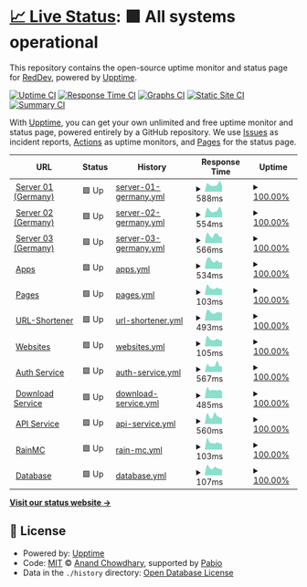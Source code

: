 # [📈 Live Status](https://Re2Dev.github.io/Uptime-Monitor): <!--live status--> **🟩 All systems operational**

This repository contains the open-source uptime monitor and status page for [RedDev](https://about.re2dev.de/github), powered by [Upptime](https://github.com/upptime/upptime).

[![Uptime CI](https://github.com/Re2Dev/Uptime-Monitor/workflows/Uptime%20CI/badge.svg)](https://github.com/Re2Dev/Uptime-Monitor/actions?query=workflow%3A%22Uptime+CI%22)
[![Response Time CI](https://github.com/Re2Dev/Uptime-Monitor/workflows/Response%20Time%20CI/badge.svg)](https://github.com/Re2Dev/Uptime-Monitor/actions?query=workflow%3A%22Response+Time+CI%22)
[![Graphs CI](https://github.com/Re2Dev/Uptime-Monitor/workflows/Graphs%20CI/badge.svg)](https://github.com/Re2Dev/Uptime-Monitor/actions?query=workflow%3A%22Graphs+CI%22)
[![Static Site CI](https://github.com/Re2Dev/Uptime-Monitor/workflows/Static%20Site%20CI/badge.svg)](https://github.com/Re2Dev/Uptime-Monitor/actions?query=workflow%3A%22Static+Site+CI%22)
[![Summary CI](https://github.com/Re2Dev/Uptime-Monitor/workflows/Summary%20CI/badge.svg)](https://github.com/Re2Dev/Uptime-Monitor/actions?query=workflow%3A%22Summary+CI%22)

With [Upptime](https://upptime.js.org), you can get your own unlimited and free uptime monitor and status page, powered entirely by a GitHub repository. We use [Issues](https://github.com/Re2Dev/Uptime-Monitor/issues) as incident reports, [Actions](https://github.com/Re2Dev/Uptime-Monitor/actions) as uptime monitors, and [Pages](https://Re2Dev.github.io/Uptime-Monitor) for the status page.

<!--start: status pages-->
<!-- This summary is generated by Upptime (https://github.com/upptime/upptime) -->
<!-- Do not edit this manually, your changes will be overwritten -->
<!-- prettier-ignore -->
| URL | Status | History | Response Time | Uptime |
| --- | ------ | ------- | ------------- | ------ |
| <img alt="" src="https://icons.duckduckgo.com/ip3/de-01.host.re2volve.de.ico" height="13"> [Server 01 (Germany)](https://DE-01.host.re2volve.de/status) | 🟩 Up | [server-01-germany.yml](https://github.com/Re2Dev/Uptime-Monitor/commits/HEAD/history/server-01-germany.yml) | <details><summary><img alt="Response time graph" src="./graphs/server-01-germany/response-time-week.png" height="20"> 588ms</summary><br><a href="https://Re2Dev.github.io/Uptime-Monitor/history/server-01-germany"><img alt="Response time 680" src="https://img.shields.io/endpoint?url=https%3A%2F%2Fraw.githubusercontent.com%2FRe2Dev%2FUptime-Monitor%2FHEAD%2Fapi%2Fserver-01-germany%2Fresponse-time.json"></a><br><a href="https://Re2Dev.github.io/Uptime-Monitor/history/server-01-germany"><img alt="24-hour response time 570" src="https://img.shields.io/endpoint?url=https%3A%2F%2Fraw.githubusercontent.com%2FRe2Dev%2FUptime-Monitor%2FHEAD%2Fapi%2Fserver-01-germany%2Fresponse-time-day.json"></a><br><a href="https://Re2Dev.github.io/Uptime-Monitor/history/server-01-germany"><img alt="7-day response time 588" src="https://img.shields.io/endpoint?url=https%3A%2F%2Fraw.githubusercontent.com%2FRe2Dev%2FUptime-Monitor%2FHEAD%2Fapi%2Fserver-01-germany%2Fresponse-time-week.json"></a><br><a href="https://Re2Dev.github.io/Uptime-Monitor/history/server-01-germany"><img alt="30-day response time 622" src="https://img.shields.io/endpoint?url=https%3A%2F%2Fraw.githubusercontent.com%2FRe2Dev%2FUptime-Monitor%2FHEAD%2Fapi%2Fserver-01-germany%2Fresponse-time-month.json"></a><br><a href="https://Re2Dev.github.io/Uptime-Monitor/history/server-01-germany"><img alt="1-year response time 680" src="https://img.shields.io/endpoint?url=https%3A%2F%2Fraw.githubusercontent.com%2FRe2Dev%2FUptime-Monitor%2FHEAD%2Fapi%2Fserver-01-germany%2Fresponse-time-year.json"></a></details> | <details><summary><a href="https://Re2Dev.github.io/Uptime-Monitor/history/server-01-germany">100.00%</a></summary><a href="https://Re2Dev.github.io/Uptime-Monitor/history/server-01-germany"><img alt="All-time uptime 99.48%" src="https://img.shields.io/endpoint?url=https%3A%2F%2Fraw.githubusercontent.com%2FRe2Dev%2FUptime-Monitor%2FHEAD%2Fapi%2Fserver-01-germany%2Fuptime.json"></a><br><a href="https://Re2Dev.github.io/Uptime-Monitor/history/server-01-germany"><img alt="24-hour uptime 100.00%" src="https://img.shields.io/endpoint?url=https%3A%2F%2Fraw.githubusercontent.com%2FRe2Dev%2FUptime-Monitor%2FHEAD%2Fapi%2Fserver-01-germany%2Fuptime-day.json"></a><br><a href="https://Re2Dev.github.io/Uptime-Monitor/history/server-01-germany"><img alt="7-day uptime 100.00%" src="https://img.shields.io/endpoint?url=https%3A%2F%2Fraw.githubusercontent.com%2FRe2Dev%2FUptime-Monitor%2FHEAD%2Fapi%2Fserver-01-germany%2Fuptime-week.json"></a><br><a href="https://Re2Dev.github.io/Uptime-Monitor/history/server-01-germany"><img alt="30-day uptime 100.00%" src="https://img.shields.io/endpoint?url=https%3A%2F%2Fraw.githubusercontent.com%2FRe2Dev%2FUptime-Monitor%2FHEAD%2Fapi%2Fserver-01-germany%2Fuptime-month.json"></a><br><a href="https://Re2Dev.github.io/Uptime-Monitor/history/server-01-germany"><img alt="1-year uptime 99.48%" src="https://img.shields.io/endpoint?url=https%3A%2F%2Fraw.githubusercontent.com%2FRe2Dev%2FUptime-Monitor%2FHEAD%2Fapi%2Fserver-01-germany%2Fuptime-year.json"></a></details>
| <img alt="" src="https://icons.duckduckgo.com/ip3/de-02.host.re2volve.de.ico" height="13"> [Server 02 (Germany)](https://DE-02.host.re2volve.de/status) | 🟩 Up | [server-02-germany.yml](https://github.com/Re2Dev/Uptime-Monitor/commits/HEAD/history/server-02-germany.yml) | <details><summary><img alt="Response time graph" src="./graphs/server-02-germany/response-time-week.png" height="20"> 554ms</summary><br><a href="https://Re2Dev.github.io/Uptime-Monitor/history/server-02-germany"><img alt="Response time 655" src="https://img.shields.io/endpoint?url=https%3A%2F%2Fraw.githubusercontent.com%2FRe2Dev%2FUptime-Monitor%2FHEAD%2Fapi%2Fserver-02-germany%2Fresponse-time.json"></a><br><a href="https://Re2Dev.github.io/Uptime-Monitor/history/server-02-germany"><img alt="24-hour response time 469" src="https://img.shields.io/endpoint?url=https%3A%2F%2Fraw.githubusercontent.com%2FRe2Dev%2FUptime-Monitor%2FHEAD%2Fapi%2Fserver-02-germany%2Fresponse-time-day.json"></a><br><a href="https://Re2Dev.github.io/Uptime-Monitor/history/server-02-germany"><img alt="7-day response time 554" src="https://img.shields.io/endpoint?url=https%3A%2F%2Fraw.githubusercontent.com%2FRe2Dev%2FUptime-Monitor%2FHEAD%2Fapi%2Fserver-02-germany%2Fresponse-time-week.json"></a><br><a href="https://Re2Dev.github.io/Uptime-Monitor/history/server-02-germany"><img alt="30-day response time 618" src="https://img.shields.io/endpoint?url=https%3A%2F%2Fraw.githubusercontent.com%2FRe2Dev%2FUptime-Monitor%2FHEAD%2Fapi%2Fserver-02-germany%2Fresponse-time-month.json"></a><br><a href="https://Re2Dev.github.io/Uptime-Monitor/history/server-02-germany"><img alt="1-year response time 655" src="https://img.shields.io/endpoint?url=https%3A%2F%2Fraw.githubusercontent.com%2FRe2Dev%2FUptime-Monitor%2FHEAD%2Fapi%2Fserver-02-germany%2Fresponse-time-year.json"></a></details> | <details><summary><a href="https://Re2Dev.github.io/Uptime-Monitor/history/server-02-germany">100.00%</a></summary><a href="https://Re2Dev.github.io/Uptime-Monitor/history/server-02-germany"><img alt="All-time uptime 99.48%" src="https://img.shields.io/endpoint?url=https%3A%2F%2Fraw.githubusercontent.com%2FRe2Dev%2FUptime-Monitor%2FHEAD%2Fapi%2Fserver-02-germany%2Fuptime.json"></a><br><a href="https://Re2Dev.github.io/Uptime-Monitor/history/server-02-germany"><img alt="24-hour uptime 100.00%" src="https://img.shields.io/endpoint?url=https%3A%2F%2Fraw.githubusercontent.com%2FRe2Dev%2FUptime-Monitor%2FHEAD%2Fapi%2Fserver-02-germany%2Fuptime-day.json"></a><br><a href="https://Re2Dev.github.io/Uptime-Monitor/history/server-02-germany"><img alt="7-day uptime 100.00%" src="https://img.shields.io/endpoint?url=https%3A%2F%2Fraw.githubusercontent.com%2FRe2Dev%2FUptime-Monitor%2FHEAD%2Fapi%2Fserver-02-germany%2Fuptime-week.json"></a><br><a href="https://Re2Dev.github.io/Uptime-Monitor/history/server-02-germany"><img alt="30-day uptime 100.00%" src="https://img.shields.io/endpoint?url=https%3A%2F%2Fraw.githubusercontent.com%2FRe2Dev%2FUptime-Monitor%2FHEAD%2Fapi%2Fserver-02-germany%2Fuptime-month.json"></a><br><a href="https://Re2Dev.github.io/Uptime-Monitor/history/server-02-germany"><img alt="1-year uptime 99.48%" src="https://img.shields.io/endpoint?url=https%3A%2F%2Fraw.githubusercontent.com%2FRe2Dev%2FUptime-Monitor%2FHEAD%2Fapi%2Fserver-02-germany%2Fuptime-year.json"></a></details>
| <img alt="" src="https://icons.duckduckgo.com/ip3/de-03.host.re2volve.de.ico" height="13"> [Server 03 (Germany)](https://DE-03.host.re2volve.de/status) | 🟩 Up | [server-03-germany.yml](https://github.com/Re2Dev/Uptime-Monitor/commits/HEAD/history/server-03-germany.yml) | <details><summary><img alt="Response time graph" src="./graphs/server-03-germany/response-time-week.png" height="20"> 566ms</summary><br><a href="https://Re2Dev.github.io/Uptime-Monitor/history/server-03-germany"><img alt="Response time 645" src="https://img.shields.io/endpoint?url=https%3A%2F%2Fraw.githubusercontent.com%2FRe2Dev%2FUptime-Monitor%2FHEAD%2Fapi%2Fserver-03-germany%2Fresponse-time.json"></a><br><a href="https://Re2Dev.github.io/Uptime-Monitor/history/server-03-germany"><img alt="24-hour response time 584" src="https://img.shields.io/endpoint?url=https%3A%2F%2Fraw.githubusercontent.com%2FRe2Dev%2FUptime-Monitor%2FHEAD%2Fapi%2Fserver-03-germany%2Fresponse-time-day.json"></a><br><a href="https://Re2Dev.github.io/Uptime-Monitor/history/server-03-germany"><img alt="7-day response time 566" src="https://img.shields.io/endpoint?url=https%3A%2F%2Fraw.githubusercontent.com%2FRe2Dev%2FUptime-Monitor%2FHEAD%2Fapi%2Fserver-03-germany%2Fresponse-time-week.json"></a><br><a href="https://Re2Dev.github.io/Uptime-Monitor/history/server-03-germany"><img alt="30-day response time 615" src="https://img.shields.io/endpoint?url=https%3A%2F%2Fraw.githubusercontent.com%2FRe2Dev%2FUptime-Monitor%2FHEAD%2Fapi%2Fserver-03-germany%2Fresponse-time-month.json"></a><br><a href="https://Re2Dev.github.io/Uptime-Monitor/history/server-03-germany"><img alt="1-year response time 645" src="https://img.shields.io/endpoint?url=https%3A%2F%2Fraw.githubusercontent.com%2FRe2Dev%2FUptime-Monitor%2FHEAD%2Fapi%2Fserver-03-germany%2Fresponse-time-year.json"></a></details> | <details><summary><a href="https://Re2Dev.github.io/Uptime-Monitor/history/server-03-germany">100.00%</a></summary><a href="https://Re2Dev.github.io/Uptime-Monitor/history/server-03-germany"><img alt="All-time uptime 99.48%" src="https://img.shields.io/endpoint?url=https%3A%2F%2Fraw.githubusercontent.com%2FRe2Dev%2FUptime-Monitor%2FHEAD%2Fapi%2Fserver-03-germany%2Fuptime.json"></a><br><a href="https://Re2Dev.github.io/Uptime-Monitor/history/server-03-germany"><img alt="24-hour uptime 100.00%" src="https://img.shields.io/endpoint?url=https%3A%2F%2Fraw.githubusercontent.com%2FRe2Dev%2FUptime-Monitor%2FHEAD%2Fapi%2Fserver-03-germany%2Fuptime-day.json"></a><br><a href="https://Re2Dev.github.io/Uptime-Monitor/history/server-03-germany"><img alt="7-day uptime 100.00%" src="https://img.shields.io/endpoint?url=https%3A%2F%2Fraw.githubusercontent.com%2FRe2Dev%2FUptime-Monitor%2FHEAD%2Fapi%2Fserver-03-germany%2Fuptime-week.json"></a><br><a href="https://Re2Dev.github.io/Uptime-Monitor/history/server-03-germany"><img alt="30-day uptime 100.00%" src="https://img.shields.io/endpoint?url=https%3A%2F%2Fraw.githubusercontent.com%2FRe2Dev%2FUptime-Monitor%2FHEAD%2Fapi%2Fserver-03-germany%2Fuptime-month.json"></a><br><a href="https://Re2Dev.github.io/Uptime-Monitor/history/server-03-germany"><img alt="1-year uptime 99.48%" src="https://img.shields.io/endpoint?url=https%3A%2F%2Fraw.githubusercontent.com%2FRe2Dev%2FUptime-Monitor%2FHEAD%2Fapi%2Fserver-03-germany%2Fuptime-year.json"></a></details>
| <img alt="" src="https://icons.duckduckgo.com/ip3/status.re2volve.de.ico" height="13"> [Apps](https://status.re2volve.de/api/apps) | 🟩 Up | [apps.yml](https://github.com/Re2Dev/Uptime-Monitor/commits/HEAD/history/apps.yml) | <details><summary><img alt="Response time graph" src="./graphs/apps/response-time-week.png" height="20"> 534ms</summary><br><a href="https://Re2Dev.github.io/Uptime-Monitor/history/apps"><img alt="Response time 651" src="https://img.shields.io/endpoint?url=https%3A%2F%2Fraw.githubusercontent.com%2FRe2Dev%2FUptime-Monitor%2FHEAD%2Fapi%2Fapps%2Fresponse-time.json"></a><br><a href="https://Re2Dev.github.io/Uptime-Monitor/history/apps"><img alt="24-hour response time 566" src="https://img.shields.io/endpoint?url=https%3A%2F%2Fraw.githubusercontent.com%2FRe2Dev%2FUptime-Monitor%2FHEAD%2Fapi%2Fapps%2Fresponse-time-day.json"></a><br><a href="https://Re2Dev.github.io/Uptime-Monitor/history/apps"><img alt="7-day response time 534" src="https://img.shields.io/endpoint?url=https%3A%2F%2Fraw.githubusercontent.com%2FRe2Dev%2FUptime-Monitor%2FHEAD%2Fapi%2Fapps%2Fresponse-time-week.json"></a><br><a href="https://Re2Dev.github.io/Uptime-Monitor/history/apps"><img alt="30-day response time 610" src="https://img.shields.io/endpoint?url=https%3A%2F%2Fraw.githubusercontent.com%2FRe2Dev%2FUptime-Monitor%2FHEAD%2Fapi%2Fapps%2Fresponse-time-month.json"></a><br><a href="https://Re2Dev.github.io/Uptime-Monitor/history/apps"><img alt="1-year response time 651" src="https://img.shields.io/endpoint?url=https%3A%2F%2Fraw.githubusercontent.com%2FRe2Dev%2FUptime-Monitor%2FHEAD%2Fapi%2Fapps%2Fresponse-time-year.json"></a></details> | <details><summary><a href="https://Re2Dev.github.io/Uptime-Monitor/history/apps">100.00%</a></summary><a href="https://Re2Dev.github.io/Uptime-Monitor/history/apps"><img alt="All-time uptime 99.48%" src="https://img.shields.io/endpoint?url=https%3A%2F%2Fraw.githubusercontent.com%2FRe2Dev%2FUptime-Monitor%2FHEAD%2Fapi%2Fapps%2Fuptime.json"></a><br><a href="https://Re2Dev.github.io/Uptime-Monitor/history/apps"><img alt="24-hour uptime 100.00%" src="https://img.shields.io/endpoint?url=https%3A%2F%2Fraw.githubusercontent.com%2FRe2Dev%2FUptime-Monitor%2FHEAD%2Fapi%2Fapps%2Fuptime-day.json"></a><br><a href="https://Re2Dev.github.io/Uptime-Monitor/history/apps"><img alt="7-day uptime 100.00%" src="https://img.shields.io/endpoint?url=https%3A%2F%2Fraw.githubusercontent.com%2FRe2Dev%2FUptime-Monitor%2FHEAD%2Fapi%2Fapps%2Fuptime-week.json"></a><br><a href="https://Re2Dev.github.io/Uptime-Monitor/history/apps"><img alt="30-day uptime 100.00%" src="https://img.shields.io/endpoint?url=https%3A%2F%2Fraw.githubusercontent.com%2FRe2Dev%2FUptime-Monitor%2FHEAD%2Fapi%2Fapps%2Fuptime-month.json"></a><br><a href="https://Re2Dev.github.io/Uptime-Monitor/history/apps"><img alt="1-year uptime 99.48%" src="https://img.shields.io/endpoint?url=https%3A%2F%2Fraw.githubusercontent.com%2FRe2Dev%2FUptime-Monitor%2FHEAD%2Fapi%2Fapps%2Fuptime-year.json"></a></details>
| <img alt="" src="https://icons.duckduckgo.com/ip3/status.re2volve.de.ico" height="13"> [Pages](https://status.re2volve.de/api/pages) | 🟩 Up | [pages.yml](https://github.com/Re2Dev/Uptime-Monitor/commits/HEAD/history/pages.yml) | <details><summary><img alt="Response time graph" src="./graphs/pages/response-time-week.png" height="20"> 103ms</summary><br><a href="https://Re2Dev.github.io/Uptime-Monitor/history/pages"><img alt="Response time 124" src="https://img.shields.io/endpoint?url=https%3A%2F%2Fraw.githubusercontent.com%2FRe2Dev%2FUptime-Monitor%2FHEAD%2Fapi%2Fpages%2Fresponse-time.json"></a><br><a href="https://Re2Dev.github.io/Uptime-Monitor/history/pages"><img alt="24-hour response time 116" src="https://img.shields.io/endpoint?url=https%3A%2F%2Fraw.githubusercontent.com%2FRe2Dev%2FUptime-Monitor%2FHEAD%2Fapi%2Fpages%2Fresponse-time-day.json"></a><br><a href="https://Re2Dev.github.io/Uptime-Monitor/history/pages"><img alt="7-day response time 103" src="https://img.shields.io/endpoint?url=https%3A%2F%2Fraw.githubusercontent.com%2FRe2Dev%2FUptime-Monitor%2FHEAD%2Fapi%2Fpages%2Fresponse-time-week.json"></a><br><a href="https://Re2Dev.github.io/Uptime-Monitor/history/pages"><img alt="30-day response time 117" src="https://img.shields.io/endpoint?url=https%3A%2F%2Fraw.githubusercontent.com%2FRe2Dev%2FUptime-Monitor%2FHEAD%2Fapi%2Fpages%2Fresponse-time-month.json"></a><br><a href="https://Re2Dev.github.io/Uptime-Monitor/history/pages"><img alt="1-year response time 124" src="https://img.shields.io/endpoint?url=https%3A%2F%2Fraw.githubusercontent.com%2FRe2Dev%2FUptime-Monitor%2FHEAD%2Fapi%2Fpages%2Fresponse-time-year.json"></a></details> | <details><summary><a href="https://Re2Dev.github.io/Uptime-Monitor/history/pages">100.00%</a></summary><a href="https://Re2Dev.github.io/Uptime-Monitor/history/pages"><img alt="All-time uptime 99.48%" src="https://img.shields.io/endpoint?url=https%3A%2F%2Fraw.githubusercontent.com%2FRe2Dev%2FUptime-Monitor%2FHEAD%2Fapi%2Fpages%2Fuptime.json"></a><br><a href="https://Re2Dev.github.io/Uptime-Monitor/history/pages"><img alt="24-hour uptime 100.00%" src="https://img.shields.io/endpoint?url=https%3A%2F%2Fraw.githubusercontent.com%2FRe2Dev%2FUptime-Monitor%2FHEAD%2Fapi%2Fpages%2Fuptime-day.json"></a><br><a href="https://Re2Dev.github.io/Uptime-Monitor/history/pages"><img alt="7-day uptime 100.00%" src="https://img.shields.io/endpoint?url=https%3A%2F%2Fraw.githubusercontent.com%2FRe2Dev%2FUptime-Monitor%2FHEAD%2Fapi%2Fpages%2Fuptime-week.json"></a><br><a href="https://Re2Dev.github.io/Uptime-Monitor/history/pages"><img alt="30-day uptime 100.00%" src="https://img.shields.io/endpoint?url=https%3A%2F%2Fraw.githubusercontent.com%2FRe2Dev%2FUptime-Monitor%2FHEAD%2Fapi%2Fpages%2Fuptime-month.json"></a><br><a href="https://Re2Dev.github.io/Uptime-Monitor/history/pages"><img alt="1-year uptime 99.48%" src="https://img.shields.io/endpoint?url=https%3A%2F%2Fraw.githubusercontent.com%2FRe2Dev%2FUptime-Monitor%2FHEAD%2Fapi%2Fpages%2Fuptime-year.json"></a></details>
| <img alt="" src="https://icons.duckduckgo.com/ip3/link.re2volve.de.ico" height="13"> [URL-Shortener](https://link.re2volve.de/status) | 🟩 Up | [url-shortener.yml](https://github.com/Re2Dev/Uptime-Monitor/commits/HEAD/history/url-shortener.yml) | <details><summary><img alt="Response time graph" src="./graphs/url-shortener/response-time-week.png" height="20"> 493ms</summary><br><a href="https://Re2Dev.github.io/Uptime-Monitor/history/url-shortener"><img alt="Response time 641" src="https://img.shields.io/endpoint?url=https%3A%2F%2Fraw.githubusercontent.com%2FRe2Dev%2FUptime-Monitor%2FHEAD%2Fapi%2Furl-shortener%2Fresponse-time.json"></a><br><a href="https://Re2Dev.github.io/Uptime-Monitor/history/url-shortener"><img alt="24-hour response time 526" src="https://img.shields.io/endpoint?url=https%3A%2F%2Fraw.githubusercontent.com%2FRe2Dev%2FUptime-Monitor%2FHEAD%2Fapi%2Furl-shortener%2Fresponse-time-day.json"></a><br><a href="https://Re2Dev.github.io/Uptime-Monitor/history/url-shortener"><img alt="7-day response time 493" src="https://img.shields.io/endpoint?url=https%3A%2F%2Fraw.githubusercontent.com%2FRe2Dev%2FUptime-Monitor%2FHEAD%2Fapi%2Furl-shortener%2Fresponse-time-week.json"></a><br><a href="https://Re2Dev.github.io/Uptime-Monitor/history/url-shortener"><img alt="30-day response time 575" src="https://img.shields.io/endpoint?url=https%3A%2F%2Fraw.githubusercontent.com%2FRe2Dev%2FUptime-Monitor%2FHEAD%2Fapi%2Furl-shortener%2Fresponse-time-month.json"></a><br><a href="https://Re2Dev.github.io/Uptime-Monitor/history/url-shortener"><img alt="1-year response time 641" src="https://img.shields.io/endpoint?url=https%3A%2F%2Fraw.githubusercontent.com%2FRe2Dev%2FUptime-Monitor%2FHEAD%2Fapi%2Furl-shortener%2Fresponse-time-year.json"></a></details> | <details><summary><a href="https://Re2Dev.github.io/Uptime-Monitor/history/url-shortener">100.00%</a></summary><a href="https://Re2Dev.github.io/Uptime-Monitor/history/url-shortener"><img alt="All-time uptime 99.48%" src="https://img.shields.io/endpoint?url=https%3A%2F%2Fraw.githubusercontent.com%2FRe2Dev%2FUptime-Monitor%2FHEAD%2Fapi%2Furl-shortener%2Fuptime.json"></a><br><a href="https://Re2Dev.github.io/Uptime-Monitor/history/url-shortener"><img alt="24-hour uptime 100.00%" src="https://img.shields.io/endpoint?url=https%3A%2F%2Fraw.githubusercontent.com%2FRe2Dev%2FUptime-Monitor%2FHEAD%2Fapi%2Furl-shortener%2Fuptime-day.json"></a><br><a href="https://Re2Dev.github.io/Uptime-Monitor/history/url-shortener"><img alt="7-day uptime 100.00%" src="https://img.shields.io/endpoint?url=https%3A%2F%2Fraw.githubusercontent.com%2FRe2Dev%2FUptime-Monitor%2FHEAD%2Fapi%2Furl-shortener%2Fuptime-week.json"></a><br><a href="https://Re2Dev.github.io/Uptime-Monitor/history/url-shortener"><img alt="30-day uptime 100.00%" src="https://img.shields.io/endpoint?url=https%3A%2F%2Fraw.githubusercontent.com%2FRe2Dev%2FUptime-Monitor%2FHEAD%2Fapi%2Furl-shortener%2Fuptime-month.json"></a><br><a href="https://Re2Dev.github.io/Uptime-Monitor/history/url-shortener"><img alt="1-year uptime 99.48%" src="https://img.shields.io/endpoint?url=https%3A%2F%2Fraw.githubusercontent.com%2FRe2Dev%2FUptime-Monitor%2FHEAD%2Fapi%2Furl-shortener%2Fuptime-year.json"></a></details>
| <img alt="" src="https://icons.duckduckgo.com/ip3/status.re2volve.de.ico" height="13"> [Websites](https://status.re2volve.de/api/websites) | 🟩 Up | [websites.yml](https://github.com/Re2Dev/Uptime-Monitor/commits/HEAD/history/websites.yml) | <details><summary><img alt="Response time graph" src="./graphs/websites/response-time-week.png" height="20"> 105ms</summary><br><a href="https://Re2Dev.github.io/Uptime-Monitor/history/websites"><img alt="Response time 124" src="https://img.shields.io/endpoint?url=https%3A%2F%2Fraw.githubusercontent.com%2FRe2Dev%2FUptime-Monitor%2FHEAD%2Fapi%2Fwebsites%2Fresponse-time.json"></a><br><a href="https://Re2Dev.github.io/Uptime-Monitor/history/websites"><img alt="24-hour response time 127" src="https://img.shields.io/endpoint?url=https%3A%2F%2Fraw.githubusercontent.com%2FRe2Dev%2FUptime-Monitor%2FHEAD%2Fapi%2Fwebsites%2Fresponse-time-day.json"></a><br><a href="https://Re2Dev.github.io/Uptime-Monitor/history/websites"><img alt="7-day response time 105" src="https://img.shields.io/endpoint?url=https%3A%2F%2Fraw.githubusercontent.com%2FRe2Dev%2FUptime-Monitor%2FHEAD%2Fapi%2Fwebsites%2Fresponse-time-week.json"></a><br><a href="https://Re2Dev.github.io/Uptime-Monitor/history/websites"><img alt="30-day response time 117" src="https://img.shields.io/endpoint?url=https%3A%2F%2Fraw.githubusercontent.com%2FRe2Dev%2FUptime-Monitor%2FHEAD%2Fapi%2Fwebsites%2Fresponse-time-month.json"></a><br><a href="https://Re2Dev.github.io/Uptime-Monitor/history/websites"><img alt="1-year response time 124" src="https://img.shields.io/endpoint?url=https%3A%2F%2Fraw.githubusercontent.com%2FRe2Dev%2FUptime-Monitor%2FHEAD%2Fapi%2Fwebsites%2Fresponse-time-year.json"></a></details> | <details><summary><a href="https://Re2Dev.github.io/Uptime-Monitor/history/websites">100.00%</a></summary><a href="https://Re2Dev.github.io/Uptime-Monitor/history/websites"><img alt="All-time uptime 99.48%" src="https://img.shields.io/endpoint?url=https%3A%2F%2Fraw.githubusercontent.com%2FRe2Dev%2FUptime-Monitor%2FHEAD%2Fapi%2Fwebsites%2Fuptime.json"></a><br><a href="https://Re2Dev.github.io/Uptime-Monitor/history/websites"><img alt="24-hour uptime 100.00%" src="https://img.shields.io/endpoint?url=https%3A%2F%2Fraw.githubusercontent.com%2FRe2Dev%2FUptime-Monitor%2FHEAD%2Fapi%2Fwebsites%2Fuptime-day.json"></a><br><a href="https://Re2Dev.github.io/Uptime-Monitor/history/websites"><img alt="7-day uptime 100.00%" src="https://img.shields.io/endpoint?url=https%3A%2F%2Fraw.githubusercontent.com%2FRe2Dev%2FUptime-Monitor%2FHEAD%2Fapi%2Fwebsites%2Fuptime-week.json"></a><br><a href="https://Re2Dev.github.io/Uptime-Monitor/history/websites"><img alt="30-day uptime 100.00%" src="https://img.shields.io/endpoint?url=https%3A%2F%2Fraw.githubusercontent.com%2FRe2Dev%2FUptime-Monitor%2FHEAD%2Fapi%2Fwebsites%2Fuptime-month.json"></a><br><a href="https://Re2Dev.github.io/Uptime-Monitor/history/websites"><img alt="1-year uptime 99.48%" src="https://img.shields.io/endpoint?url=https%3A%2F%2Fraw.githubusercontent.com%2FRe2Dev%2FUptime-Monitor%2FHEAD%2Fapi%2Fwebsites%2Fuptime-year.json"></a></details>
| <img alt="" src="https://icons.duckduckgo.com/ip3/auth.re2volve.de.ico" height="13"> [Auth Service](https://auth.re2volve.de/status) | 🟩 Up | [auth-service.yml](https://github.com/Re2Dev/Uptime-Monitor/commits/HEAD/history/auth-service.yml) | <details><summary><img alt="Response time graph" src="./graphs/auth-service/response-time-week.png" height="20"> 567ms</summary><br><a href="https://Re2Dev.github.io/Uptime-Monitor/history/auth-service"><img alt="Response time 633" src="https://img.shields.io/endpoint?url=https%3A%2F%2Fraw.githubusercontent.com%2FRe2Dev%2FUptime-Monitor%2FHEAD%2Fapi%2Fauth-service%2Fresponse-time.json"></a><br><a href="https://Re2Dev.github.io/Uptime-Monitor/history/auth-service"><img alt="24-hour response time 576" src="https://img.shields.io/endpoint?url=https%3A%2F%2Fraw.githubusercontent.com%2FRe2Dev%2FUptime-Monitor%2FHEAD%2Fapi%2Fauth-service%2Fresponse-time-day.json"></a><br><a href="https://Re2Dev.github.io/Uptime-Monitor/history/auth-service"><img alt="7-day response time 567" src="https://img.shields.io/endpoint?url=https%3A%2F%2Fraw.githubusercontent.com%2FRe2Dev%2FUptime-Monitor%2FHEAD%2Fapi%2Fauth-service%2Fresponse-time-week.json"></a><br><a href="https://Re2Dev.github.io/Uptime-Monitor/history/auth-service"><img alt="30-day response time 568" src="https://img.shields.io/endpoint?url=https%3A%2F%2Fraw.githubusercontent.com%2FRe2Dev%2FUptime-Monitor%2FHEAD%2Fapi%2Fauth-service%2Fresponse-time-month.json"></a><br><a href="https://Re2Dev.github.io/Uptime-Monitor/history/auth-service"><img alt="1-year response time 633" src="https://img.shields.io/endpoint?url=https%3A%2F%2Fraw.githubusercontent.com%2FRe2Dev%2FUptime-Monitor%2FHEAD%2Fapi%2Fauth-service%2Fresponse-time-year.json"></a></details> | <details><summary><a href="https://Re2Dev.github.io/Uptime-Monitor/history/auth-service">100.00%</a></summary><a href="https://Re2Dev.github.io/Uptime-Monitor/history/auth-service"><img alt="All-time uptime 99.38%" src="https://img.shields.io/endpoint?url=https%3A%2F%2Fraw.githubusercontent.com%2FRe2Dev%2FUptime-Monitor%2FHEAD%2Fapi%2Fauth-service%2Fuptime.json"></a><br><a href="https://Re2Dev.github.io/Uptime-Monitor/history/auth-service"><img alt="24-hour uptime 100.00%" src="https://img.shields.io/endpoint?url=https%3A%2F%2Fraw.githubusercontent.com%2FRe2Dev%2FUptime-Monitor%2FHEAD%2Fapi%2Fauth-service%2Fuptime-day.json"></a><br><a href="https://Re2Dev.github.io/Uptime-Monitor/history/auth-service"><img alt="7-day uptime 100.00%" src="https://img.shields.io/endpoint?url=https%3A%2F%2Fraw.githubusercontent.com%2FRe2Dev%2FUptime-Monitor%2FHEAD%2Fapi%2Fauth-service%2Fuptime-week.json"></a><br><a href="https://Re2Dev.github.io/Uptime-Monitor/history/auth-service"><img alt="30-day uptime 100.00%" src="https://img.shields.io/endpoint?url=https%3A%2F%2Fraw.githubusercontent.com%2FRe2Dev%2FUptime-Monitor%2FHEAD%2Fapi%2Fauth-service%2Fuptime-month.json"></a><br><a href="https://Re2Dev.github.io/Uptime-Monitor/history/auth-service"><img alt="1-year uptime 99.38%" src="https://img.shields.io/endpoint?url=https%3A%2F%2Fraw.githubusercontent.com%2FRe2Dev%2FUptime-Monitor%2FHEAD%2Fapi%2Fauth-service%2Fuptime-year.json"></a></details>
| <img alt="" src="https://icons.duckduckgo.com/ip3/get.re2volve.de.ico" height="13"> [Download Service](https://get.re2volve.de/status) | 🟩 Up | [download-service.yml](https://github.com/Re2Dev/Uptime-Monitor/commits/HEAD/history/download-service.yml) | <details><summary><img alt="Response time graph" src="./graphs/download-service/response-time-week.png" height="20"> 485ms</summary><br><a href="https://Re2Dev.github.io/Uptime-Monitor/history/download-service"><img alt="Response time 595" src="https://img.shields.io/endpoint?url=https%3A%2F%2Fraw.githubusercontent.com%2FRe2Dev%2FUptime-Monitor%2FHEAD%2Fapi%2Fdownload-service%2Fresponse-time.json"></a><br><a href="https://Re2Dev.github.io/Uptime-Monitor/history/download-service"><img alt="24-hour response time 556" src="https://img.shields.io/endpoint?url=https%3A%2F%2Fraw.githubusercontent.com%2FRe2Dev%2FUptime-Monitor%2FHEAD%2Fapi%2Fdownload-service%2Fresponse-time-day.json"></a><br><a href="https://Re2Dev.github.io/Uptime-Monitor/history/download-service"><img alt="7-day response time 485" src="https://img.shields.io/endpoint?url=https%3A%2F%2Fraw.githubusercontent.com%2FRe2Dev%2FUptime-Monitor%2FHEAD%2Fapi%2Fdownload-service%2Fresponse-time-week.json"></a><br><a href="https://Re2Dev.github.io/Uptime-Monitor/history/download-service"><img alt="30-day response time 549" src="https://img.shields.io/endpoint?url=https%3A%2F%2Fraw.githubusercontent.com%2FRe2Dev%2FUptime-Monitor%2FHEAD%2Fapi%2Fdownload-service%2Fresponse-time-month.json"></a><br><a href="https://Re2Dev.github.io/Uptime-Monitor/history/download-service"><img alt="1-year response time 595" src="https://img.shields.io/endpoint?url=https%3A%2F%2Fraw.githubusercontent.com%2FRe2Dev%2FUptime-Monitor%2FHEAD%2Fapi%2Fdownload-service%2Fresponse-time-year.json"></a></details> | <details><summary><a href="https://Re2Dev.github.io/Uptime-Monitor/history/download-service">100.00%</a></summary><a href="https://Re2Dev.github.io/Uptime-Monitor/history/download-service"><img alt="All-time uptime 99.48%" src="https://img.shields.io/endpoint?url=https%3A%2F%2Fraw.githubusercontent.com%2FRe2Dev%2FUptime-Monitor%2FHEAD%2Fapi%2Fdownload-service%2Fuptime.json"></a><br><a href="https://Re2Dev.github.io/Uptime-Monitor/history/download-service"><img alt="24-hour uptime 100.00%" src="https://img.shields.io/endpoint?url=https%3A%2F%2Fraw.githubusercontent.com%2FRe2Dev%2FUptime-Monitor%2FHEAD%2Fapi%2Fdownload-service%2Fuptime-day.json"></a><br><a href="https://Re2Dev.github.io/Uptime-Monitor/history/download-service"><img alt="7-day uptime 100.00%" src="https://img.shields.io/endpoint?url=https%3A%2F%2Fraw.githubusercontent.com%2FRe2Dev%2FUptime-Monitor%2FHEAD%2Fapi%2Fdownload-service%2Fuptime-week.json"></a><br><a href="https://Re2Dev.github.io/Uptime-Monitor/history/download-service"><img alt="30-day uptime 100.00%" src="https://img.shields.io/endpoint?url=https%3A%2F%2Fraw.githubusercontent.com%2FRe2Dev%2FUptime-Monitor%2FHEAD%2Fapi%2Fdownload-service%2Fuptime-month.json"></a><br><a href="https://Re2Dev.github.io/Uptime-Monitor/history/download-service"><img alt="1-year uptime 99.48%" src="https://img.shields.io/endpoint?url=https%3A%2F%2Fraw.githubusercontent.com%2FRe2Dev%2FUptime-Monitor%2FHEAD%2Fapi%2Fdownload-service%2Fuptime-year.json"></a></details>
| <img alt="" src="https://icons.duckduckgo.com/ip3/api.re2volve.de.ico" height="13"> [API Service](https://api.re2volve.de/status) | 🟩 Up | [api-service.yml](https://github.com/Re2Dev/Uptime-Monitor/commits/HEAD/history/api-service.yml) | <details><summary><img alt="Response time graph" src="./graphs/api-service/response-time-week.png" height="20"> 560ms</summary><br><a href="https://Re2Dev.github.io/Uptime-Monitor/history/api-service"><img alt="Response time 612" src="https://img.shields.io/endpoint?url=https%3A%2F%2Fraw.githubusercontent.com%2FRe2Dev%2FUptime-Monitor%2FHEAD%2Fapi%2Fapi-service%2Fresponse-time.json"></a><br><a href="https://Re2Dev.github.io/Uptime-Monitor/history/api-service"><img alt="24-hour response time 595" src="https://img.shields.io/endpoint?url=https%3A%2F%2Fraw.githubusercontent.com%2FRe2Dev%2FUptime-Monitor%2FHEAD%2Fapi%2Fapi-service%2Fresponse-time-day.json"></a><br><a href="https://Re2Dev.github.io/Uptime-Monitor/history/api-service"><img alt="7-day response time 560" src="https://img.shields.io/endpoint?url=https%3A%2F%2Fraw.githubusercontent.com%2FRe2Dev%2FUptime-Monitor%2FHEAD%2Fapi%2Fapi-service%2Fresponse-time-week.json"></a><br><a href="https://Re2Dev.github.io/Uptime-Monitor/history/api-service"><img alt="30-day response time 574" src="https://img.shields.io/endpoint?url=https%3A%2F%2Fraw.githubusercontent.com%2FRe2Dev%2FUptime-Monitor%2FHEAD%2Fapi%2Fapi-service%2Fresponse-time-month.json"></a><br><a href="https://Re2Dev.github.io/Uptime-Monitor/history/api-service"><img alt="1-year response time 612" src="https://img.shields.io/endpoint?url=https%3A%2F%2Fraw.githubusercontent.com%2FRe2Dev%2FUptime-Monitor%2FHEAD%2Fapi%2Fapi-service%2Fresponse-time-year.json"></a></details> | <details><summary><a href="https://Re2Dev.github.io/Uptime-Monitor/history/api-service">100.00%</a></summary><a href="https://Re2Dev.github.io/Uptime-Monitor/history/api-service"><img alt="All-time uptime 99.48%" src="https://img.shields.io/endpoint?url=https%3A%2F%2Fraw.githubusercontent.com%2FRe2Dev%2FUptime-Monitor%2FHEAD%2Fapi%2Fapi-service%2Fuptime.json"></a><br><a href="https://Re2Dev.github.io/Uptime-Monitor/history/api-service"><img alt="24-hour uptime 100.00%" src="https://img.shields.io/endpoint?url=https%3A%2F%2Fraw.githubusercontent.com%2FRe2Dev%2FUptime-Monitor%2FHEAD%2Fapi%2Fapi-service%2Fuptime-day.json"></a><br><a href="https://Re2Dev.github.io/Uptime-Monitor/history/api-service"><img alt="7-day uptime 100.00%" src="https://img.shields.io/endpoint?url=https%3A%2F%2Fraw.githubusercontent.com%2FRe2Dev%2FUptime-Monitor%2FHEAD%2Fapi%2Fapi-service%2Fuptime-week.json"></a><br><a href="https://Re2Dev.github.io/Uptime-Monitor/history/api-service"><img alt="30-day uptime 100.00%" src="https://img.shields.io/endpoint?url=https%3A%2F%2Fraw.githubusercontent.com%2FRe2Dev%2FUptime-Monitor%2FHEAD%2Fapi%2Fapi-service%2Fuptime-month.json"></a><br><a href="https://Re2Dev.github.io/Uptime-Monitor/history/api-service"><img alt="1-year uptime 99.48%" src="https://img.shields.io/endpoint?url=https%3A%2F%2Fraw.githubusercontent.com%2FRe2Dev%2FUptime-Monitor%2FHEAD%2Fapi%2Fapi-service%2Fuptime-year.json"></a></details>
| <img alt="" src="https://icons.duckduckgo.com/ip3/status.re2volve.de.ico" height="13"> [RainMC](https://status.re2volve.de/api/rainmc) | 🟩 Up | [rain-mc.yml](https://github.com/Re2Dev/Uptime-Monitor/commits/HEAD/history/rain-mc.yml) | <details><summary><img alt="Response time graph" src="./graphs/rain-mc/response-time-week.png" height="20"> 103ms</summary><br><a href="https://Re2Dev.github.io/Uptime-Monitor/history/rain-mc"><img alt="Response time 125" src="https://img.shields.io/endpoint?url=https%3A%2F%2Fraw.githubusercontent.com%2FRe2Dev%2FUptime-Monitor%2FHEAD%2Fapi%2Frain-mc%2Fresponse-time.json"></a><br><a href="https://Re2Dev.github.io/Uptime-Monitor/history/rain-mc"><img alt="24-hour response time 113" src="https://img.shields.io/endpoint?url=https%3A%2F%2Fraw.githubusercontent.com%2FRe2Dev%2FUptime-Monitor%2FHEAD%2Fapi%2Frain-mc%2Fresponse-time-day.json"></a><br><a href="https://Re2Dev.github.io/Uptime-Monitor/history/rain-mc"><img alt="7-day response time 103" src="https://img.shields.io/endpoint?url=https%3A%2F%2Fraw.githubusercontent.com%2FRe2Dev%2FUptime-Monitor%2FHEAD%2Fapi%2Frain-mc%2Fresponse-time-week.json"></a><br><a href="https://Re2Dev.github.io/Uptime-Monitor/history/rain-mc"><img alt="30-day response time 121" src="https://img.shields.io/endpoint?url=https%3A%2F%2Fraw.githubusercontent.com%2FRe2Dev%2FUptime-Monitor%2FHEAD%2Fapi%2Frain-mc%2Fresponse-time-month.json"></a><br><a href="https://Re2Dev.github.io/Uptime-Monitor/history/rain-mc"><img alt="1-year response time 125" src="https://img.shields.io/endpoint?url=https%3A%2F%2Fraw.githubusercontent.com%2FRe2Dev%2FUptime-Monitor%2FHEAD%2Fapi%2Frain-mc%2Fresponse-time-year.json"></a></details> | <details><summary><a href="https://Re2Dev.github.io/Uptime-Monitor/history/rain-mc">100.00%</a></summary><a href="https://Re2Dev.github.io/Uptime-Monitor/history/rain-mc"><img alt="All-time uptime 99.48%" src="https://img.shields.io/endpoint?url=https%3A%2F%2Fraw.githubusercontent.com%2FRe2Dev%2FUptime-Monitor%2FHEAD%2Fapi%2Frain-mc%2Fuptime.json"></a><br><a href="https://Re2Dev.github.io/Uptime-Monitor/history/rain-mc"><img alt="24-hour uptime 100.00%" src="https://img.shields.io/endpoint?url=https%3A%2F%2Fraw.githubusercontent.com%2FRe2Dev%2FUptime-Monitor%2FHEAD%2Fapi%2Frain-mc%2Fuptime-day.json"></a><br><a href="https://Re2Dev.github.io/Uptime-Monitor/history/rain-mc"><img alt="7-day uptime 100.00%" src="https://img.shields.io/endpoint?url=https%3A%2F%2Fraw.githubusercontent.com%2FRe2Dev%2FUptime-Monitor%2FHEAD%2Fapi%2Frain-mc%2Fuptime-week.json"></a><br><a href="https://Re2Dev.github.io/Uptime-Monitor/history/rain-mc"><img alt="30-day uptime 100.00%" src="https://img.shields.io/endpoint?url=https%3A%2F%2Fraw.githubusercontent.com%2FRe2Dev%2FUptime-Monitor%2FHEAD%2Fapi%2Frain-mc%2Fuptime-month.json"></a><br><a href="https://Re2Dev.github.io/Uptime-Monitor/history/rain-mc"><img alt="1-year uptime 99.48%" src="https://img.shields.io/endpoint?url=https%3A%2F%2Fraw.githubusercontent.com%2FRe2Dev%2FUptime-Monitor%2FHEAD%2Fapi%2Frain-mc%2Fuptime-year.json"></a></details>
| <img alt="" src="https://icons.duckduckgo.com/ip3/status.re2volve.de.ico" height="13"> [Database](https://status.re2volve.de/api/database) | 🟩 Up | [database.yml](https://github.com/Re2Dev/Uptime-Monitor/commits/HEAD/history/database.yml) | <details><summary><img alt="Response time graph" src="./graphs/database/response-time-week.png" height="20"> 107ms</summary><br><a href="https://Re2Dev.github.io/Uptime-Monitor/history/database"><img alt="Response time 124" src="https://img.shields.io/endpoint?url=https%3A%2F%2Fraw.githubusercontent.com%2FRe2Dev%2FUptime-Monitor%2FHEAD%2Fapi%2Fdatabase%2Fresponse-time.json"></a><br><a href="https://Re2Dev.github.io/Uptime-Monitor/history/database"><img alt="24-hour response time 111" src="https://img.shields.io/endpoint?url=https%3A%2F%2Fraw.githubusercontent.com%2FRe2Dev%2FUptime-Monitor%2FHEAD%2Fapi%2Fdatabase%2Fresponse-time-day.json"></a><br><a href="https://Re2Dev.github.io/Uptime-Monitor/history/database"><img alt="7-day response time 107" src="https://img.shields.io/endpoint?url=https%3A%2F%2Fraw.githubusercontent.com%2FRe2Dev%2FUptime-Monitor%2FHEAD%2Fapi%2Fdatabase%2Fresponse-time-week.json"></a><br><a href="https://Re2Dev.github.io/Uptime-Monitor/history/database"><img alt="30-day response time 117" src="https://img.shields.io/endpoint?url=https%3A%2F%2Fraw.githubusercontent.com%2FRe2Dev%2FUptime-Monitor%2FHEAD%2Fapi%2Fdatabase%2Fresponse-time-month.json"></a><br><a href="https://Re2Dev.github.io/Uptime-Monitor/history/database"><img alt="1-year response time 124" src="https://img.shields.io/endpoint?url=https%3A%2F%2Fraw.githubusercontent.com%2FRe2Dev%2FUptime-Monitor%2FHEAD%2Fapi%2Fdatabase%2Fresponse-time-year.json"></a></details> | <details><summary><a href="https://Re2Dev.github.io/Uptime-Monitor/history/database">100.00%</a></summary><a href="https://Re2Dev.github.io/Uptime-Monitor/history/database"><img alt="All-time uptime 99.48%" src="https://img.shields.io/endpoint?url=https%3A%2F%2Fraw.githubusercontent.com%2FRe2Dev%2FUptime-Monitor%2FHEAD%2Fapi%2Fdatabase%2Fuptime.json"></a><br><a href="https://Re2Dev.github.io/Uptime-Monitor/history/database"><img alt="24-hour uptime 100.00%" src="https://img.shields.io/endpoint?url=https%3A%2F%2Fraw.githubusercontent.com%2FRe2Dev%2FUptime-Monitor%2FHEAD%2Fapi%2Fdatabase%2Fuptime-day.json"></a><br><a href="https://Re2Dev.github.io/Uptime-Monitor/history/database"><img alt="7-day uptime 100.00%" src="https://img.shields.io/endpoint?url=https%3A%2F%2Fraw.githubusercontent.com%2FRe2Dev%2FUptime-Monitor%2FHEAD%2Fapi%2Fdatabase%2Fuptime-week.json"></a><br><a href="https://Re2Dev.github.io/Uptime-Monitor/history/database"><img alt="30-day uptime 100.00%" src="https://img.shields.io/endpoint?url=https%3A%2F%2Fraw.githubusercontent.com%2FRe2Dev%2FUptime-Monitor%2FHEAD%2Fapi%2Fdatabase%2Fuptime-month.json"></a><br><a href="https://Re2Dev.github.io/Uptime-Monitor/history/database"><img alt="1-year uptime 99.48%" src="https://img.shields.io/endpoint?url=https%3A%2F%2Fraw.githubusercontent.com%2FRe2Dev%2FUptime-Monitor%2FHEAD%2Fapi%2Fdatabase%2Fuptime-year.json"></a></details>

<!--end: status pages-->

[**Visit our status website →**](https://Re2Dev.github.io/Uptime-Monitor)

## 📄 License

- Powered by: [Upptime](https://github.com/upptime/upptime)
- Code: [MIT](./LICENSE) © [Anand Chowdhary](https://anandchowdhary.com), supported by [Pabio](https://pabio.com)
- Data in the `./history` directory: [Open Database License](https://opendatacommons.org/licenses/odbl/1-0/)
